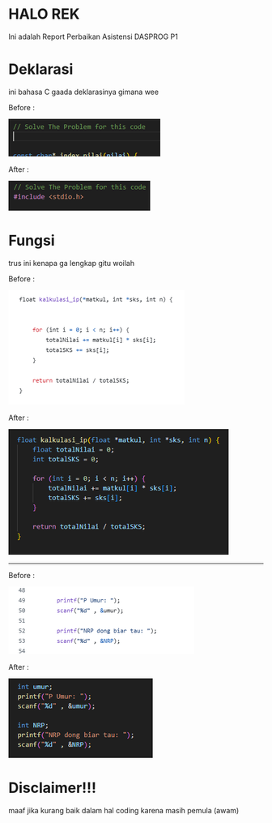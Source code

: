 # HALO REK
Ini adalah Report Perbaikan Asistensi DASPROG P1

# Deklarasi
ini bahasa C gaada deklarasinya gimana wee

Before :

![Before](img/image-2.png)

After :

![After](img/image-3.png)

# Fungsi
trus ini kenapa ga lengkap gitu woilah

Before :

![Before](img/image-4.png)

After : 

![After](img/image-5.png)

------------------------------------------------------------------------------------------------------------------------------------------------------------------------------------------

Before : 

![Before](img/image-8.png)

After : 

![After](img/image-7.png)

# Disclaimer!!!
maaf jika kurang baik dalam hal coding karena masih pemula (awam)
